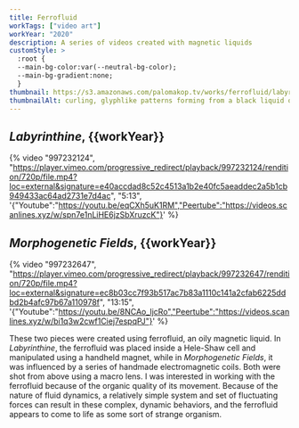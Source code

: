 ```yaml
---
title: Ferrofluid
workTags: ["video art"]
workYear: "2020"
description: A series of videos created with magnetic liquids
customStyle: >
  :root {
  --main-bg-color:var(--neutral-bg-color);
  --main-bg-gradient:none;
  }
thumbnail: https://s3.amazonaws.com/palomakop.tv/works/ferrofluid/labyrinthine_poster.jpg
thumbnailAlt: curling, glyphlike patterns forming from a black liquid on a flat white background
---
```


<h2 id="labyrinthine"><i>Labyrinthine</i>, {{workYear}}</h2>

{% video "997232124", "https://player.vimeo.com/progressive_redirect/playback/997232124/rendition/720p/file.mp4?loc=external&signature=e40accdad8c52c4513a1b2e40fc5aeaddec2a5b1cb949433ac64ad2731e7d4ac", "5:13", '{"Youtube":"https://youtu.be/eqCXh5uK1RM","Peertube":"https://videos.scanlines.xyz/w/spn7e1nLiHE6jzSbXruzcK"}' %}

<h2 id="morphogenetic-fields"><i>Morphogenetic Fields</i>, {{workYear}}</h2>

{% video "997232647", "https://player.vimeo.com/progressive_redirect/playback/997232647/rendition/720p/file.mp4?loc=external&signature=ec8b03cc7f93b517ac7b83a1110c141a2cfab6225ddbd2b4afc97b67a110978f", "13:15", '{"Youtube":"https://youtu.be/8NCAo_ljcRo","Peertube":"https://videos.scanlines.xyz/w/bi1q3w2cwf1Ciej7espqPJ"}' %}

These two pieces were created using ferrofluid, an oily magnetic liquid. In *Labyrinthine*, the ferrofluid was placed inside a Hele-Shaw cell and manipulated using a handheld magnet, while in *Morphogenetic Fields*, it was influenced by a series of handmade electromagnetic coils. Both were shot from above using a macro lens. I was interested in working with the ferrofluid because of the organic quality of its movement. Because of the nature of fluid dynamics, a relatively simple system and set of fluctuating forces can result in these complex, dynamic behaviors, and the ferrofluid appears to come to life as some sort of strange organism.
